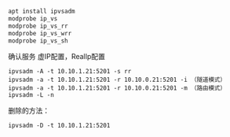 ```bash
apt install ipvsadm 
modprobe ip_vs  
modprobe ip_vs_rr  
modprobe ip_vs_wrr  
modprobe ip_vs_sh
```
确认服务 虚IP配置，RealIp配置
```
ipvsadm -A -t 10.10.1.21:5201 -s rr
ipvsadm -a -t 10.10.1.21:5201 -r 10.10.0.21:5201 -i （隧道模式）
ipvsadm -a -t 10.10.1.21:5201 -r 10.10.0.21:5201 -m （路由模式）
ipvsadm -L -n
```
删除的方法：
```
ipvsadm -D -t 10.10.1.21:5201
```